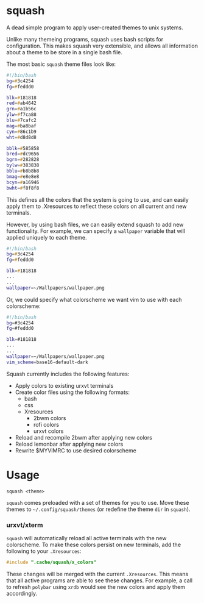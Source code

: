 # squash

A dead simple program to apply user-created themes to unix systems. 

Unlike many themeing programs, squash uses bash scripts for configuration. 
This makes squash very extensible, and allows all information about a theme
to be store in a single bash file. 

The most basic `squash` theme files look like:


``` zsh
#!/bin/bash
bg=#3c4254
fg=#feddd0

blk=#181818
red=#ab4642
grn=#a1b56c
ylw=#f7ca88
blu=#7cafc2
mag=#ba8baf
cyn=#86c1b9
wht=#d8d8d8

bblk=#585858
bred=#dc9656
bgrn=#282828
bylw=#383838
bblu=#b8b8b8
bmag=#e8e8e8
bcyn=#a16946
bwht=#f8f8f8
```

This defines all the colors that the system is going to use, and can easily apply them to .Xresources
to reflect these colors on all current and new terminals. 

However, by using bash files, we can easily extend squash to add new functionality. For example, 
we can specify a `wallpaper` variable that will applied uniquely to each theme. 

``` zsh
#!/bin/bash
bg=#3c4254
fg=#feddd0

blk=#181818
...
...
wallpaper=~/Wallpapers/wallpaper.png
```

Or, we could specify what colorscheme we want vim to use with each colorscheme: 
``` bash
#!/bin/bash
bg=#3c4254
fg=#feddd0

blk=#181818
...
...
wallpaper=~/Wallpapers/wallpaper.png
vim_scheme=base16-default-dark
```

Squash currently includes the following features: 
   * Apply colors to existing urxvt terminals
   * Create color files using the following formats:
      * bash
      * css
      * Xresources
         * 2bwm colors
         * rofi colors
         * urxvt colors
   * Reload and recompile 2bwm after applying new colors
   * Reload lemonbar after applying new colors
   * Rewrite $MYVIMRC to use desired colorscheme

# Usage

`squash <theme>`

`squash` comes preloaded with a set of themes for you to use. Move these themes to `~/.config/squash/themes` (or redefine the theme `dir` in `squash`). 

### urxvt/xterm

`squash` will automatically reload all active terminals with the new colorscheme. 
To make these colors persist on new terminals, add the following to your `.Xresources`:

```c
#include ".cache/squash/x_colors"
```

These changes will be merged with the current `.Xresources`. This means that all active programs
are able to see these changes. For example, a call to refresh `polybar` using `xrdb` would
see the new colors and apply them accordingly. 
